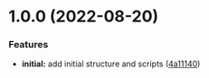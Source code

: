 # 1.0.0 (2022-08-20)


### Features

* **initial:** add initial structure and scripts ([4a11140](https://github.com/paulAlexSerban/wbk--algorithms-n-data-structures--javascript/commit/4a1114069b94e5fdf4cd9b40141c247f812fb030))
